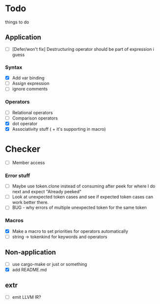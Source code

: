 
# Todo

things to do

## Application

- [ ] \[Defer/won't fix\] Destructuring operator should be part of expression i guess

### Syntax

- [x] Add var binding
- [ ] Assign expression
- [ ] ignore comments

### Operators

- [ ] Relational operators
- [ ] Comparison operators
- [x] dot operator
- [x] Associativity stuff ( + it's supporting in macro)

# Checker

- [ ] Member access

### Error stuff

- [ ] Maybe use token.clone instead of consuming after peek for where I do next and expect "Already peeked"
- [ ] Look at unexpected token cases and see if expected token cases can work better there.
- [ ] BUG - why errors of multiple unexpected token for the same token

### Macros

- [x] Make a macro to set priorities for operators automatically
- [ ] string -> tokenkind for keywords and operators

## Non-application

- [ ] use cargo-make or just or something
- [x] add README.md

## extr

- [ ] emit LLVM IR?

